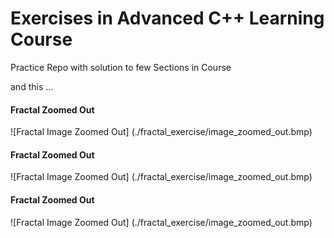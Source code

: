# Exercises in Advanced C++ Learning Course

Practice Repo with solution to few Sections in Course

and this ...

#### Fractal Zoomed Out

![Fractal Image Zoomed Out] (./fractal_exercise/image_zoomed_out.bmp)

#### Fractal Zoomed Out

![Fractal Image Zoomed Out] (./fractal_exercise/image_zoomed_out.bmp)

#### Fractal Zoomed Out

![Fractal Image Zoomed Out] (./fractal_exercise/image_zoomed_out.bmp)
